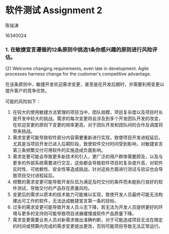 # 软件测试 Assignment 2

陈铭涛

16340024

### 1. 在敏捷宣言遵循的12条原则中挑选1条你感兴趣的原则进行风险评估。

(2) Welcome changing requirements, even late in development. Agile processes harness change for the customer's competitive advantage.

在该条原则中，敏捷开发欢迎需求变更，甚至是在开发后期时，并需要利用变更以提升客户的竞争优势。

可能的风险如下：

1. 在较大的使用敏捷方法管理的项目当中，团队规模，项目复杂度以及项目时长是开发中较大的挑战。需求的每次变更将会涉及到多个开发团队开发的改变，在欢迎变更的原则下变更的频率更高，对于团队开发和团队间的合作及调度将带来挑战。
2. 需求变更可能导致软件部分内容需要重新进行实现，致使项目开发进程延后，尤其是当项目开发已进入后期阶段，致使软件交付时间受到影响，对敏捷宣言第三条频繁交付可用软件的实施造成负面影响。
3. 需求变更可能会导致更多新技术的引入，更广泛的用户群体需要顾及，以及与更多的外部系统需要进行交互，这些都会导致软件项目的复杂度升高，对软件实时性、可依赖性、安全性等造成挑战，针对这些方面进行测试与验证也会导致项目交付进程延后。
4. 频繁的需求变更可能导致开发队伍为满足及时交付的条件而未能执行良好的软件测试，导致交付的产品存在质量风险。
5. 变更后的需求以原本的技术能力可能难以实现，致使开发人员最终可能无法构建出可工作的软件，无法达成敏捷宣言第一条的目标。
6. 过多的需求变更可能导致开发人员斗志下降，若无法为开发人员提供更好的环境与更多的支持则可能导致项目进展缓慢或软件产品质量下降。
7. 需求变更需要业务人员对新需求做出准确判断，对于可能造成项目无法在限定的时间或预算内完成的需求变更提出更改，否则可能项目导致无法正常运行。

